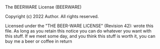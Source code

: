 The BEERWARE License (BEERWARE)

Copyright (c) 2022 Author. All rights reserved.

Licensed under the "THE BEER-WARE LICENSE" (Revision 42):
wrote this file. As long as you retain this notice you
can do whatever you want with this stuff. If we meet some day, and you think
this stuff is worth it, you can buy me a beer or coffee in return
